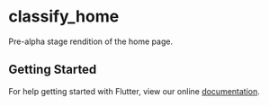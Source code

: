 # classify_home

Pre-alpha stage rendition of the home page.

## Getting Started

For help getting started with Flutter, view our online
[documentation](https://flutter.io/).
